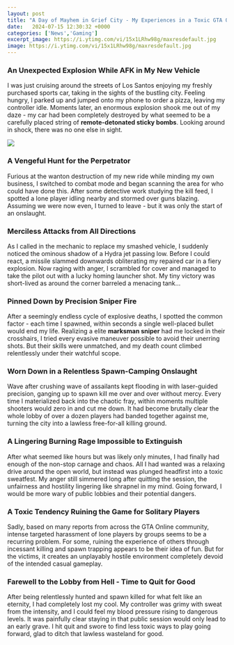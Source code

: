 ```yaml
---
layout: post
title: "A Day of Mayhem in Grief City - My Experiences in a Toxic GTA Online Lobby"
date:   2024-07-15 12:30:32 +0000
categories: ['News','Gaming']
excerpt_image: https://i.ytimg.com/vi/15x1LRhw98g/maxresdefault.jpg
image: https://i.ytimg.com/vi/15x1LRhw98g/maxresdefault.jpg
---
```


### **An Unexpected Explosion While AFK in My New Vehicle**
I was just cruising around the streets of Los Santos enjoying my freshly purchased sports car, taking in the sights of the bustling city. Feeling hungry, I parked up and jumped onto my phone to order a pizza, leaving my controller idle. Moments later, an enormous explosion shook me out of my daze - my car had been completely destroyed by what seemed to be a carefully placed string of **remote-detonated sticky bombs**. Looking around in shock, there was no one else in sight.

![](https://i.ytimg.com/vi/mLQjpwZhj_M/maxresdefault.jpg)
### **A Vengeful Hunt for the Perpetrator**  
Furious at the wanton destruction of my new ride while minding my own business, I switched to combat mode and began scanning the area for who could have done this. After some detective work studying the kill feed, I spotted a lone player idling nearby and stormed over guns blazing. Assuming we were now even, I turned to leave - but it was only the start of an onslaught. 
### **Merciless Attacks from All Directions**
As I called in the mechanic to replace my smashed vehicle, I suddenly noticed the ominous shadow of a Hydra jet passing low. Before I could react, a missile slammed downwards obliterating my repaired car in a fiery explosion. Now raging with anger, I scrambled for cover and managed to take the pilot out with a lucky homing launcher shot. My tiny victory was short-lived as around the corner barreled a menacing tank...
### **Pinned Down by Precision Sniper Fire**  
After a seemingly endless cycle of explosive deaths, I spotted the common factor - each time I spawned, within seconds a single well-placed bullet would end my life. Realizing a elite **marksman sniper** had me locked in their crosshairs, I tried every evasive maneuver possible to avoid their unerring shots. But their skills were unmatched, and my death count climbed relentlessly under their watchful scope. 
### **Worn Down in a Relentless Spawn-Camping Onslaught**
Wave after crushing wave of assailants kept flooding in with laser-guided precision, ganging up to spawn kill me over and over without mercy. Every time I materialized back into the chaotic fray, within moments multiple shooters would zero in and cut me down. It had become brutally clear the whole lobby of over a dozen players had banded together against me, turning the city into a lawless free-for-all killing ground.
### **A Lingering Burning Rage Impossible to Extinguish**  
After what seemed like hours but was likely only minutes, I had finally had enough of the non-stop carnage and chaos. All I had wanted was a relaxing drive around the open world, but instead was plunged headfirst into a toxic sweatfest. My anger still simmered long after quitting the session, the unfairness and hostility lingering like shrapnel in my mind. Going forward, I would be more wary of public lobbies and their potential dangers.
### **A Toxic Tendency Ruining the Game for Solitary Players**  
Sadly, based on many reports from across the GTA Online community, intense targeted harassment of lone players by groups seems to be a recurring problem. For some, ruining the experience of others through incessant killing and spawn trapping appears to be their idea of fun. But for the victims, it creates an unplayably hostile environment completely devoid of the intended casual gameplay. 
### **Farewell to the Lobby from Hell - Time to Quit for Good**
After being relentlessly hunted and spawn killed for what felt like an eternity, I had completely lost my cool. My controller was grimy with sweat from the intensity, and I could feel my blood pressure rising to dangerous levels. It was painfully clear staying in that public session would only lead to an early grave. I hit quit and swore to find less toxic ways to play going forward, glad to ditch that lawless wasteland for good.
